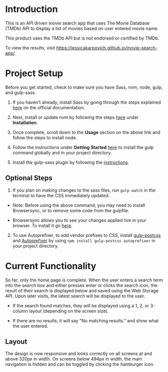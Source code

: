 # Introduction

This is an API driven movie search app that uses The Movie Database (TMDb) API to display a list of movies based on user entered movie name.

This product uses the TMDb API but is not endorsed or certified by TMDb.

To view the results, visit <https://jessicakarpovich.github.io/movie-search-app/>.

# Project Setup

Before you get started, check to make sure you have Sass, nvm, node, gulp, and gulp-sass. 

1. If you haven’t already, install Sass by going through the steps explained [here](http://sass-lang.com/install) on the official documentation.

2. Next, install or update nvm by following the steps [here](https://github.com/creationix/nvm) under **Installation**.

3. Once complete, scroll down to the **Usage** section on the above link and follow the steps to install node.

4. Follow the instructions under **Getting Started** [here](https://github.com/gulpjs/gulp/blob/master/docs/getting-started.md) to install the gulp command globally and in your project directory.

5. Install the gulp-sass plugin by following the [instructions](https://www.npmjs.com/package/gulp-sass/).


## Optional Steps ##
1. If you plan on making changes to the sass files, run `gulp watch` in the terminal to have the CSS immediately updated. 

- *Note:* Before using the above command, you may need to install Browsersync, or to remove some code from the gulpfile. 

- Browsersync allows you to see your changes applied live in your browser. To install it go [here](https://browsersync.io/#install).

2. To use Autoprefixer, to add vendor prefixes to CSS, install [gulp-postcss](https://github.com/postcss/gulp-postcss) and [Autoprefixer](https://github.com/postcss/autoprefixer) by using `npm install gulp-postcss autoprefixer` in your project directory.


# Current Functionality #

So far, only the home page is complete. When the user enters a search term into the search box and either presses enter or clicks the search icon, the result of their search is displayed below and saved using the Web Storage API. Upon later visits, the latest search will be displayed to the user. 

- If the search found matches, they will be displayed using a 1, 2, or 3-column layout (depending on the screen size).

- If there are no results, it will say "No matching results." and show what the user entered. 

## Layout ##

The design is now responsive and looks correctly on all screens at and above 320px in width. On screens below 494px in width, the main navigation is hidden and can be toggled by clicking the hamburger icon.
